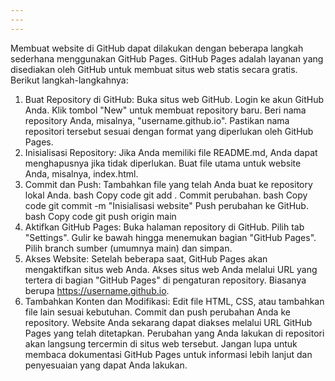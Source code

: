 ```yaml
---
---
---
```


Membuat website di GitHub dapat dilakukan dengan beberapa langkah sederhana menggunakan GitHub Pages. GitHub Pages adalah layanan yang disediakan oleh GitHub untuk membuat situs web statis secara gratis. Berikut langkah-langkahnya:

1. Buat Repository di GitHub:
Buka situs web GitHub.
Login ke akun GitHub Anda.
Klik tombol "New" untuk membuat repository baru.
Beri nama repository Anda, misalnya, "username.github.io". Pastikan nama repositori tersebut sesuai dengan format yang diperlukan oleh GitHub Pages.
2. Inisialisasi Repository:
Jika Anda memiliki file README.md, Anda dapat menghapusnya jika tidak diperlukan.
Buat file utama untuk website Anda, misalnya, index.html.
3. Commit dan Push:
Tambahkan file yang telah Anda buat ke repository lokal Anda.
bash
Copy code
git add .
Commit perubahan.
bash
Copy code
git commit -m "Inisialisasi website"
Push perubahan ke GitHub.
bash
Copy code
git push origin main
4. Aktifkan GitHub Pages:
Buka halaman repository di GitHub.
Pilih tab "Settings".
Gulir ke bawah hingga menemukan bagian "GitHub Pages".
Pilih branch sumber (umumnya main) dan simpan.
5. Akses Website:
Setelah beberapa saat, GitHub Pages akan mengaktifkan situs web Anda.
Akses situs web Anda melalui URL yang tertera di bagian "GitHub Pages" di pengaturan repository. Biasanya berupa https://username.github.io.
6. Tambahkan Konten dan Modifikasi:
Edit file HTML, CSS, atau tambahkan file lain sesuai kebutuhan.
Commit dan push perubahan Anda ke repository.
Website Anda sekarang dapat diakses melalui URL GitHub Pages yang telah ditetapkan. Perubahan yang Anda lakukan di repositori akan langsung tercermin di situs web tersebut. Jangan lupa untuk membaca dokumentasi GitHub Pages untuk informasi lebih lanjut dan penyesuaian yang dapat Anda lakukan.
